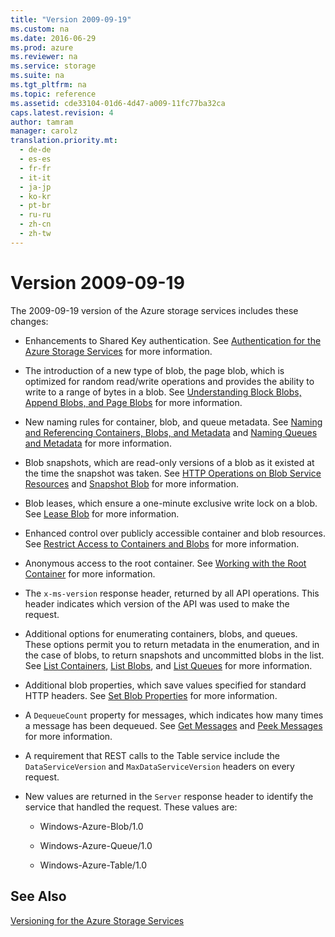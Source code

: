 ```yaml
---
title: "Version 2009-09-19"
ms.custom: na
ms.date: 2016-06-29
ms.prod: azure
ms.reviewer: na
ms.service: storage
ms.suite: na
ms.tgt_pltfrm: na
ms.topic: reference
ms.assetid: cde33104-01d6-4d47-a009-11fc77ba32ca
caps.latest.revision: 4
author: tamram
manager: carolz
translation.priority.mt: 
  - de-de
  - es-es
  - fr-fr
  - it-it
  - ja-jp
  - ko-kr
  - pt-br
  - ru-ru
  - zh-cn
  - zh-tw
---
```

# Version 2009-09-19
The 2009-09-19 version of the Azure storage services includes these changes:  
  
-   Enhancements to Shared Key authentication. See [Authentication for the Azure Storage Services](../rest-conceptual/Authentication-for-the-Azure-Storage-Services.md) for more information.  
  
-   The introduction of a new type of blob, the page blob, which is optimized for random read/write operations and provides the ability to write to a range of bytes in a blob. See [Understanding Block Blobs, Append Blobs, and Page Blobs](../rest-conceptual/Understanding-Block-Blobs--Append-Blobs--and-Page-Blobs.md) for more information.  
  
-   New naming rules for container, blob, and queue metadata. See [Naming and Referencing Containers, Blobs, and Metadata](../rest-conceptual/Naming-and-Referencing-Containers--Blobs--and-Metadata.md) and [Naming Queues and Metadata](../rest-conceptual/Naming-Queues-and-Metadata.md) for more information.  
  
-   Blob snapshots, which are read-only versions of a blob as it existed at the time the snapshot was taken. See [HTTP Operations on Blob Service Resources](../rest-conceptual/HTTP-Operations-on-Blob-Service-Resources.md) and [Snapshot Blob](../rest-conceptual/Snapshot-Blob.md) for more information.  
  
-   Blob leases, which ensure a one-minute exclusive write lock on a blob. See [Lease Blob](../rest-conceptual/Lease-Blob.md) for more information.  
  
-   Enhanced control over publicly accessible container and blob resources. See [Restrict Access to Containers and Blobs](assetId:///1d1c1a78-7a01-4477-b8e0-394d122e15a6) for more information.  
  
-   Anonymous access to the root container. See [Working with the Root Container](../rest-conceptual/Working-with-the-Root-Container.md) for more information.  
  
-   The `x-ms-version` response header, returned by all API operations. This header indicates which version of the API was used to make the request.  
  
-   Additional options for enumerating containers, blobs, and queues. These options permit you to return metadata in the enumeration, and in the case of blobs, to return snapshots and uncommitted blobs in the list. See [List Containers](../rest-conceptual/List-Containers2.md), [List Blobs](../rest-conceptual/List-Blobs.md), and [List Queues](../rest-conceptual/List-Queues1.md) for more information.  
  
-   Additional blob properties, which save values specified for standard HTTP headers. See [Set Blob Properties](../rest-conceptual/Set-Blob-Properties.md) for more information.  
  
-   A `DequeueCount` property for messages, which indicates how many times a message has been dequeued. See [Get Messages](../rest-conceptual/Get-Messages.md) and [Peek Messages](../rest-conceptual/Peek-Messages.md) for more information.  
  
-   A requirement that REST calls to the Table service include the `DataServiceVersion` and `MaxDataServiceVersion` headers on every request.  
  
-   New values are returned in the `Server` response header to identify the service that handled the request. These values are:  
  
    -   Windows-Azure-Blob/1.0  
  
    -   Windows-Azure-Queue/1.0  
  
    -   Windows-Azure-Table/1.0  
  
## See Also  
 [Versioning for the Azure Storage Services](../rest-conceptual/Versioning-for-the-Azure-Storage-Services.md)
